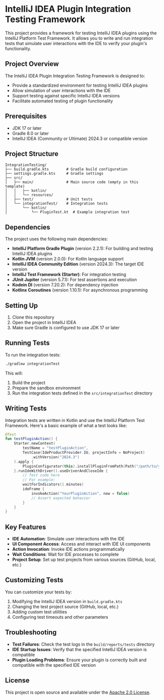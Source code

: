 # IntelliJ IDEA Plugin Integration Testing Framework

This project provides a framework for testing IntelliJ IDEA plugins using the IntelliJ Platform Test Framework. It allows you to write and run integration tests that simulate user interactions with the IDE to verify your plugin's functionality.

## Project Overview

The IntelliJ IDEA Plugin Integration Testing Framework is designed to:

- Provide a standardized environment for testing IntelliJ IDEA plugins
- Allow simulation of user interactions with the IDE
- Support testing against specific IntelliJ IDEA versions
- Facilitate automated testing of plugin functionality

## Prerequisites

- JDK 17 or later
- Gradle 8.0 or later
- IntelliJ IDEA (Community or Ultimate) 2024.3 or compatible version

## Project Structure

```
IntegrationTesting/
├── build.gradle.kts        # Gradle build configuration
├── settings.gradle.kts     # Gradle settings
├── src/
│   ├── main/               # Main source code (empty in this template)
│   │   ├── kotlin/
│   │   └── resources/
│   ├── test/               # Unit tests
│   └── integrationTest/    # Integration tests
│       └── kotlin/
│           └── PluginTest.kt  # Example integration test
```

## Dependencies

The project uses the following main dependencies:

- **IntelliJ Platform Gradle Plugin** (version 2.2.1): For building and testing IntelliJ IDEA plugins
- **Kotlin JVM** (version 2.0.0): For Kotlin language support
- **IntelliJ IDEA Community Edition** (version 2024.3): The target IDE version
- **IntelliJ Test Framework (Starter)**: For integration testing
- **JUnit Jupiter** (version 5.7.1): For test assertions and execution
- **Kodein DI** (version 7.20.2): For dependency injection
- **Kotlinx Coroutines** (version 1.10.1): For asynchronous programming

## Setting Up

1. Clone this repository
2. Open the project in IntelliJ IDEA
3. Make sure Gradle is configured to use JDK 17 or later

## Running Tests

To run the integration tests:

```bash
./gradlew integrationTest
```

This will:
1. Build the project
2. Prepare the sandbox environment
3. Run the integration tests defined in the `src/integrationTest` directory

## Writing Tests

Integration tests are written in Kotlin and use the IntelliJ Platform Test Framework. Here's a basic example of what a test looks like:

```kotlin
@Test
fun testPluginAction() {
    Starter.newContext(
        testName = "testPluginAction", 
        TestCase(IdeProductProvider.IU, projectInfo = NoProject)
            .withVersion("2024.3")
    ).apply {
        PluginConfigurator(this).installPluginFromPath(Path("/path/to/your/plugin"))
    }.runIdeWithDriver().useDriverAndCloseIde {
        // Test code here
        // For example:
        waitForIndicators(1.minutes)
        ideFrame {
            invokeAction("YourPluginAction", now = false)
            // Assert expected behavior
        }
    }
}
```

## Key Features

- **IDE Automation**: Simulate user interactions with the IDE
- **UI Component Access**: Access and interact with IDE UI components
- **Action Invocation**: Invoke IDE actions programmatically
- **Wait Conditions**: Wait for IDE processes to complete
- **Project Setup**: Set up test projects from various sources (GitHub, local, etc.)

## Customizing Tests

You can customize your tests by:

1. Modifying the IntelliJ IDEA version in `build.gradle.kts`
2. Changing the test project source (GitHub, local, etc.)
3. Adding custom test utilities
4. Configuring test timeouts and other parameters

## Troubleshooting

- **Test Failures**: Check the test logs in the `build/reports/tests` directory
- **IDE Startup Issues**: Verify that the specified IntelliJ IDEA version is compatible
- **Plugin Loading Problems**: Ensure your plugin is correctly built and compatible with the specified IDE version

## License

This project is open source and available under the [Apache 2.0 License](https://www.apache.org/licenses/LICENSE-2.0).
